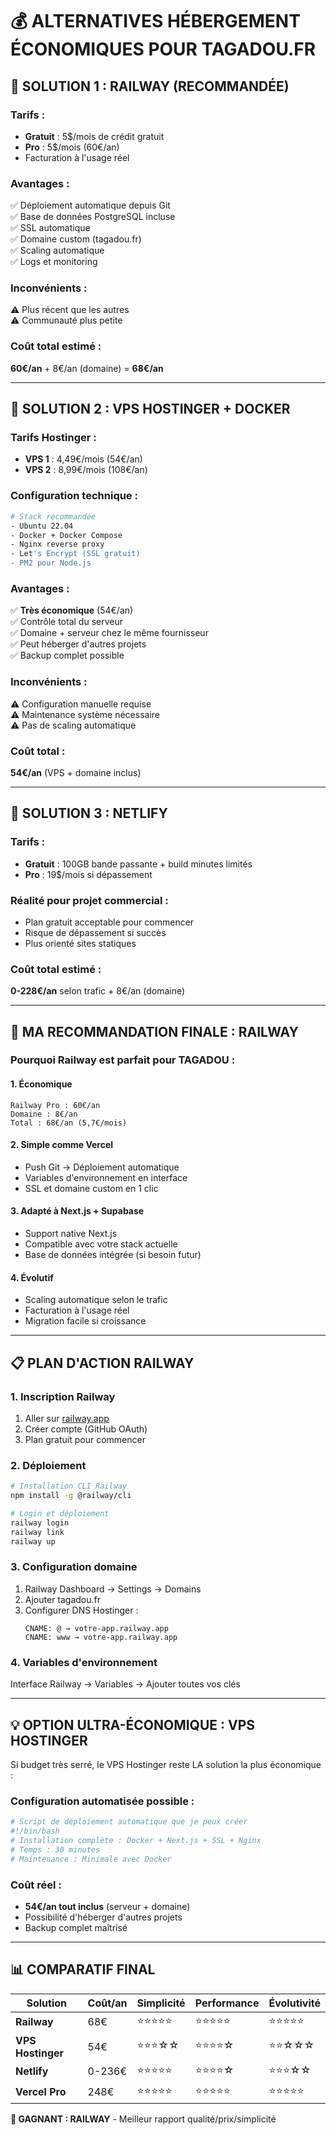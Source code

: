 # 💰 ALTERNATIVES HÉBERGEMENT ÉCONOMIQUES POUR TAGADOU.FR

## 🥇 SOLUTION 1 : RAILWAY (RECOMMANDÉE)

### Tarifs :
- **Gratuit** : 5$/mois de crédit gratuit 
- **Pro** : 5$/mois (60€/an)
- Facturation à l'usage réel

### Avantages :
✅ Déploiement automatique depuis Git  
✅ Base de données PostgreSQL incluse  
✅ SSL automatique  
✅ Domaine custom (tagadou.fr)  
✅ Scaling automatique  
✅ Logs et monitoring  

### Inconvénients :
⚠️ Plus récent que les autres  
⚠️ Communauté plus petite  

### Coût total estimé :
**60€/an** + 8€/an (domaine) = **68€/an**

---

## 🥈 SOLUTION 2 : VPS HOSTINGER + DOCKER

### Tarifs Hostinger :
- **VPS 1** : 4,49€/mois (54€/an)
- **VPS 2** : 8,99€/mois (108€/an)

### Configuration technique :
```bash
# Stack recommandée
- Ubuntu 22.04
- Docker + Docker Compose  
- Nginx reverse proxy
- Let's Encrypt (SSL gratuit)
- PM2 pour Node.js
```

### Avantages :
✅ **Très économique** (54€/an)  
✅ Contrôle total du serveur  
✅ Domaine + serveur chez le même fournisseur  
✅ Peut héberger d'autres projets  
✅ Backup complet possible  

### Inconvénients :
⚠️ Configuration manuelle requise  
⚠️ Maintenance système nécessaire  
⚠️ Pas de scaling automatique  

### Coût total :
**54€/an** (VPS + domaine inclus)

---

## 🥉 SOLUTION 3 : NETLIFY

### Tarifs :
- **Gratuit** : 100GB bande passante + build minutes limités  
- **Pro** : 19$/mois si dépassement

### Réalité pour projet commercial :
- Plan gratuit acceptable pour commencer
- Risque de dépassement si succès
- Plus orienté sites statiques

### Coût total estimé :
**0-228€/an** selon trafic + 8€/an (domaine)

---

## 🎯 MA RECOMMANDATION FINALE : RAILWAY

### Pourquoi Railway est parfait pour TAGADOU :

#### 1. **Économique** 
```
Railway Pro : 60€/an
Domaine : 8€/an  
Total : 68€/an (5,7€/mois)
```

#### 2. **Simple comme Vercel**
- Push Git → Déploiement automatique
- Variables d'environnement en interface
- SSL et domaine custom en 1 clic

#### 3. **Adapté à Next.js + Supabase**
- Support native Next.js
- Compatible avec votre stack actuelle
- Base de données intégrée (si besoin futur)

#### 4. **Évolutif** 
- Scaling automatique selon le trafic
- Facturation à l'usage réel
- Migration facile si croissance

---

## 📋 PLAN D'ACTION RAILWAY

### 1. Inscription Railway
1. Aller sur [railway.app](https://railway.app)
2. Créer compte (GitHub OAuth)  
3. Plan gratuit pour commencer

### 2. Déploiement
```bash
# Installation CLI Railway
npm install -g @railway/cli

# Login et déploiement  
railway login
railway link
railway up
```

### 3. Configuration domaine
1. Railway Dashboard → Settings → Domains
2. Ajouter tagadou.fr
3. Configurer DNS Hostinger :
   ```
   CNAME: @ → votre-app.railway.app
   CNAME: www → votre-app.railway.app
   ```

### 4. Variables d'environnement
Interface Railway → Variables → Ajouter toutes vos clés

---

## 💡 OPTION ULTRA-ÉCONOMIQUE : VPS HOSTINGER

Si budget très serré, le VPS Hostinger reste LA solution la plus économique :

### Configuration automatisée possible :
```bash
# Script de déploiement automatique que je peux créer
#!/bin/bash
# Installation complète : Docker + Next.js + SSL + Nginx
# Temps : 30 minutes
# Maintenance : Minimale avec Docker
```

### Coût réel :
- **54€/an tout inclus** (serveur + domaine)
- Possibilité d'héberger d'autres projets
- Backup complet maîtrisé

---

## 📊 COMPARATIF FINAL

| Solution | Coût/an | Simplicité | Performance | Évolutivité |
|----------|---------|------------|-------------|-------------|
| **Railway** | 68€ | ⭐⭐⭐⭐⭐ | ⭐⭐⭐⭐⭐ | ⭐⭐⭐⭐⭐ |
| **VPS Hostinger** | 54€ | ⭐⭐⭐☆☆ | ⭐⭐⭐⭐☆ | ⭐⭐☆☆☆ |
| **Netlify** | 0-236€ | ⭐⭐⭐⭐⭐ | ⭐⭐⭐⭐☆ | ⭐⭐⭐☆☆ |
| **Vercel Pro** | 248€ | ⭐⭐⭐⭐⭐ | ⭐⭐⭐⭐⭐ | ⭐⭐⭐⭐⭐ |

**🎯 GAGNANT : RAILWAY** - Meilleur rapport qualité/prix/simplicité
